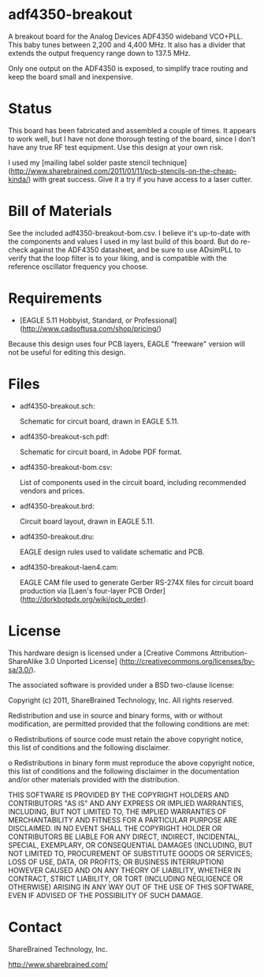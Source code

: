 adf4350-breakout
================

A breakout board for the Analog Devices ADF4350 wideband VCO+PLL. This baby
tunes between 2,200 and 4,400 MHz. It also has a divider that extends the output
frequency range down to 137.5 MHz.

Only one output on the ADF4350 is exposed, to simplify trace routing and keep
the board small and inexpensive.

Status
======

This board has been fabricated and assembled a couple of times. It appears to
work well, but I have not done thorough testing of the board, since I don't have
any true RF test equipment. Use this design at your own risk.

I used my [mailing label solder paste stencil technique]
(http://www.sharebrained.com/2011/01/11/pcb-stencils-on-the-cheap-kinda/)
with great success. Give it a try if you have access to a laser cutter.

Bill of Materials
=================

See the included adf4350-breakout-bom.csv. I believe it's up-to-date with the
components and values I used in my last build of this board. But do re-check
against the ADF4350 datasheet, and be sure to use ADsimPLL to verify that the
loop filter is to your liking, and is compatible with the reference oscillator
frequency you choose.

Requirements
============

* [EAGLE 5.11 Hobbyist, Standard, or Professional]
  (http://www.cadsoftusa.com/shop/pricing/)

Because this design uses four PCB layers, EAGLE "freeware" version
will not be useful for editing this design.

Files
=====

* adf4350-breakout.sch:

    Schematic for circuit board, drawn in EAGLE 5.11.

* adf4350-breakout-sch.pdf:

    Schematic for circuit board, in Adobe PDF format.

* adf4350-breakout-bom.csv:

    List of components used in the circuit board, including recommended vendors
    and prices.

* adf4350-breakout.brd:

    Circuit board layout, drawn in EAGLE 5.11.

* adf4350-breakout.dru:

    EAGLE design rules used to validate schematic and PCB.

* adf4350-breakout-laen4.cam:

    EAGLE CAM file used to generate Gerber RS-274X files for
    circuit board production via
    [Laen's four-layer PCB Order]
    (http://dorkbotpdx.org/wiki/pcb_order).

License
=======

This hardware design is licensed under a
[Creative Commons Attribution-ShareAlike 3.0 Unported License]
(http://creativecommons.org/licenses/by-sa/3.0/).

The associated software is provided under a BSD two-clause license:

Copyright (c) 2011, ShareBrained Technology, Inc.
All rights reserved.

Redistribution and use in source and binary forms, with or without
modification, are permitted provided that the following conditions are met:

o Redistributions of source code must retain the above copyright notice, this
  list of conditions and the following disclaimer.

o Redistributions in binary form must reproduce the above copyright notice,
  this list of conditions and the following disclaimer in the documentation
  and/or other materials provided with the distribution.

THIS SOFTWARE IS PROVIDED BY THE COPYRIGHT HOLDERS AND CONTRIBUTORS "AS IS"
AND ANY EXPRESS OR IMPLIED WARRANTIES, INCLUDING, BUT NOT LIMITED TO, THE
IMPLIED WARRANTIES OF MERCHANTABILITY AND FITNESS FOR A PARTICULAR PURPOSE
ARE DISCLAIMED. IN NO EVENT SHALL THE COPYRIGHT HOLDER OR CONTRIBUTORS BE
LIABLE FOR ANY DIRECT, INDIRECT, INCIDENTAL, SPECIAL, EXEMPLARY, OR
CONSEQUENTIAL DAMAGES (INCLUDING, BUT NOT LIMITED TO, PROCUREMENT OF
SUBSTITUTE GOODS OR SERVICES; LOSS OF USE, DATA, OR PROFITS; OR BUSINESS
INTERRUPTION) HOWEVER CAUSED AND ON ANY THEORY OF LIABILITY, WHETHER IN
CONTRACT, STRICT LIABILITY, OR TORT (INCLUDING NEGLIGENCE OR OTHERWISE)
ARISING IN ANY WAY OUT OF THE USE OF THIS SOFTWARE, EVEN IF ADVISED OF THE
POSSIBILITY OF SUCH DAMAGE.

Contact
=======

ShareBrained Technology, Inc.

<http://www.sharebrained.com/>